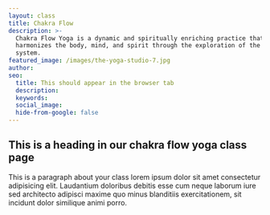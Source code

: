 ```yaml
---
layout: class
title: Chakra Flow
description: >-
  Chakra Flow Yoga is a dynamic and spiritually enriching practice that
  harmonizes the body, mind, and spirit through the exploration of the chakra
  system. 
featured_image: /images/the-yoga-studio-7.jpg
author:
seo:
  title: This should appear in the browser tab
  description:
  keywords:
  social_image:
  hide-from-google: false
---
```

## This is a heading in our chakra flow yoga class page 

This  is a paragraph about your class lorem ipsum dolor sit amet consectetur adipisicing elit. Laudantium doloribus debitis esse cum neque laborum iure sed architecto adipisci maxime quo minus blanditiis exercitationem, sit incidunt dolor similique animi porro.